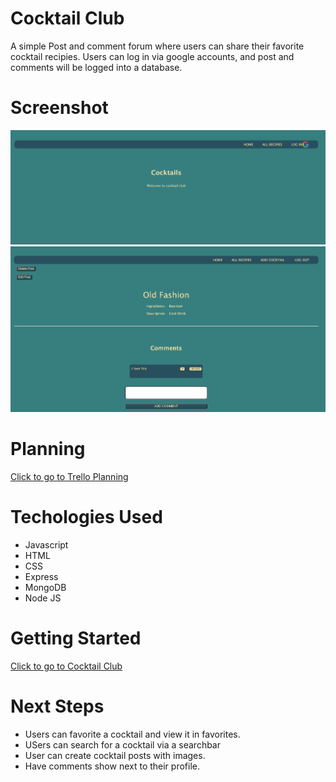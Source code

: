# Cocktail Club
A simple Post and comment forum where users can share their favorite cocktail recipies. 
Users can log in via google accounts, and post and comments will be logged into a database.


# Screenshot
![Landging Page](./public/images/landing.png)
![Cocktail Details](./public/images/details.png)

# Planning 
[Click to go to Trello Planning](https://trello.com/b/CHbPilQr/project-2)

# Techologies Used
- Javascript
- HTML  
- CSS
- Express
- MongoDB
- Node JS


# Getting Started

[Click to go to Cocktail Club](https://cocktail-recipies.herokuapp.com/cocktails)



# Next Steps
- Users can favorite a cocktail and view it in favorites. 
- USers can search for a cocktail via a searchbar
- User can create cocktail posts with images. 
- Have comments show next to their profile. 